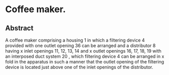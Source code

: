 # Coffee maker.

## Abstract
A coffee maker comprising a housing 1 in which a filtering device 4 provided with one outlet opening 36 can be arranged and a distributor 8 having x inlet openings 11, 12, 13, 14 and x outlet openings 16, 17, 18, 19 with an interposed duct system 20 , which filtering device 4 can be arranged in x fold in the apparatus in such a manner that the outlet opening of the filtering device is located just above one of the inlet openings of the distributor.